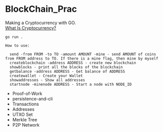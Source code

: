 # BlockChain_Prac

Making a Cryptocurrency with GO.  
[What Is Cryptocurrency?](https://www.investopedia.com/terms/c/cryptocurrency.asp)

```
go run .
```

```
How to use:

  send -from FROM -to TO -amount AMOUNT -mine - send AMOUNT of coins from FROM address to TO. If there is a mine flag, then mine by myself
  createblockchain -address ADDRESS - create new blockchain
  showblocks - print all the blocks of the blockchain
  getbalance -address ADDRESS - Get balance of ADDRESS
  createwallet - Create your Wallet
  showaddresses - Show all addresses
  startnode -minenode ADDRESS - Start a node with NODE_ID
```

- Proof-of-Work
- persistence-and-cli
- Transactions
- Addresses
- UTXO Set
- Merkle Tree
- P2P Network
